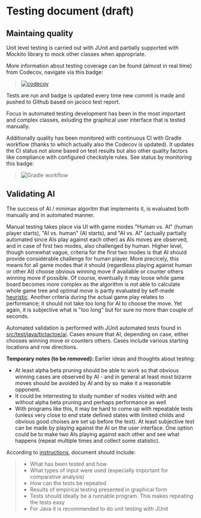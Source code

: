 # Testing document (draft)

## Maintaing quality 
Unit level testing is carried out with JUnit and partially supported with Mockito library to mock other classes when appropriate. 

More information about testing coverage can be found (almost in real time) from Codecov, navigate via this badge:

> [![codecov](https://codecov.io/gh/toniramo/tic-tac-toe/branch/main/graph/badge.svg?token=08l4tRIjI8)](https://codecov.io/gh/toniramo/tic-tac-toe)


Tests are run and badge is updated every time new commit is made and pushed to Github based on jacoco test report.

Focus in automated testing development has been in the most important and complex classes, exluding the graphical user interface that is tested manually.

Additionally quality has been monitored with continuous CI with Gradle workflow (thanks to which actually also the Codecov is updated). It updates the CI status not alone based on test results but also other quality factors like compliance with configured checkstyle rules. See status by monitoring this badge: 
> ![Gradle workflow](https://github.com/toniramo/tic-tac-toe/actions/workflows/gradle.yml/badge.svg)

## Validating AI
The success of AI / minimax algoritm that implements it, is evaluated both manually and in automated manner. 

Manual testing takes place via UI with game modes "Human vs. AI" (human player starts), "AI vs. human" (AI starts), and "AI vs. AI" (actually partially automated since AIs play against each other) as AIs moves are observed, and in case of first two modes, also challenged by human. Higher level, though somewhat vague, criteria for the first two modes is that AI should provide considerable challenge for human player. More precicely, this means for all game modes that it should (regardless playing against human or other AI) choose obvious winning move if available or counter others winning move if possible. Of course, eventually it may loose while game board becomes more complex as the algorithm is not able to calculate whole game tree and optimal move is partly evaluated by self-made [heuristic](https://github.com/toniramo/tic-tac-toe/blob/951a5f7fa3ccbc18bea8dac81f3d9b42b89210a0/tic-tac-toe/src/main/java/tictactoe/ai/AlphaBetaMoveChooser.java#L326). Another criteria during the actual game play relates to performance; it should not take too long for AI to choose the move. Yet again, it is subjective what is "too long" but for sure no more than couple of seconds.

Automated validation is performed with JUnit automated tests found in [src/test/java/tictactoe/ai](https://github.com/toniramo/tic-tac-toe/tree/main/tic-tac-toe/src/test/java/tictactoe/ai). Cases ensure that AI, depending on case, either chooses winning move or counters others. Cases include various starting locations and row directions.

**Temporary notes (to be removed):**
Earlier ideas and thoughts about testing:
- At least alpha beta pruning should be able to work so that obvious winning cases are observed by AI - and in general at least most bizarre moves should be avoided by AI and by so make it a reasonable opponent. 
- It could be interresting to study number of nodes visited with and without alpha beta pruning and perhaps performance as well
- With programs like this, it may be hard to come up with repeatable tests (unless very close to end state defined states with limited childs and obvious good choises are set up before the test). At least subjective test can be made by playing against the AI on the user interface. One option could be to make two AIs playing against each other and see what happens (repeat multiple times and collect some statistic).

According to [instructions](https://tiralabra.github.io/2021_p1/en/documentation/), document should include:
> - What has been tested and how
> - What types of input were used (especially important for comparative analysis)
> - How can the tests be repeated
> - Results of empirical testing presented in graphical form
> - Tests should ideally be a runnable program. This makes repeating the tests easy
> - For Java it is recommended to do unit testing with JUnit

